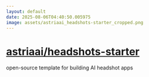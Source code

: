 ```yaml
---
layout: default
date: 2025-08-06T04:40:50.005975
image: assets/astriaai_headshots-starter_cropped.png
---
```


# [astriaai/headshots-starter](https://github.com/astriaai/headshots-starter)

open-source template for building AI headshot apps

